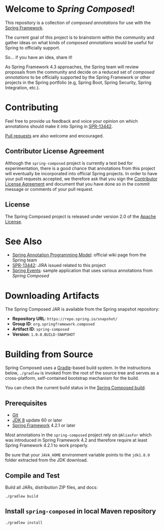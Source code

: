 # Welcome to _Spring Composed_!

This repository is a collection of _composed annotations_ for use with the
[Spring Framework][].

The current goal of this project is to brainstorm within the community and
gather ideas on what kinds of _composed annotations_ would be useful for
Spring to officially support.

So... if you have an idea, share it!

As Spring Framework 4.3 approaches, the Spring team will review proposals
from the community and decide on a reduced set of _composed annotations_
to be officially supported by the Spring Framework or other projects in the
Spring portfolio (e.g, Spring Boot, Spring Security, Spring Integration,
etc.).

# Contributing

Feel free to provide us feedback and voice your opinion on which annotations
should make it into Spring in [SPR-13442][].

[Pull requests][] are also welcome and encouraged.

## Contributor License Agreement

Although the `spring-composed` project is currently a test bed for experimentation,
there is a good chance that annotations from this project will eventually be
incorporated into official Spring projects. In order to have your pull requests
accepted, we therefore ask that you sign the [Contributor License Agreement][] and
document that you have done so in the commit message or comments of your pull request.

## License
The Spring Composed project is released under version 2.0 of the [Apache License][].

# See Also

- [Spring Annotation Programming Model][]: official wiki page from the Spring team
- [SPR-13442][]: JIRA issued related to this project
- [Spring Events][]: sample application that uses various annotations from _Spring Composed_

# Downloading Artifacts

The Spring Composed JAR is available from the Spring snapshot repository:

 - **Repository URL**: `https://repo.spring.io/snapshot/`
 - **Group ID**: `org.springframework.composed`
 - **Artifact ID**: `spring-composed`
 - **Version**: `1.0.0.BUILD-SNAPSHOT`

# Building from Source

Spring Composed uses a [Gradle][]-based build system. In the instructions
below, `./gradlew` is invoked from the root of the source tree and serves as
a cross-platform, self-contained bootstrap mechanism for the build.

You can check the current build status in the [Spring Composed build][].

## Prerequisites

- [Git][]
- [JDK 8][JDK8] update 60 or later
- [Spring Framework][] 4.2.1 or later

Most annotations in the `spring-composed` project rely on `@AliasFor` which
was introduced in Spring Framework 4.2 and therefore require at least Spring
Framework 4.2.1 to work properly. 

Be sure that your `JAVA_HOME` environment variable points to the `jdk1.8.0` folder
extracted from the JDK download.

## Compile and Test

Build all JARs, distribution ZIP files, and docs:

`./gradlew build`

## Install `spring-composed` in local Maven repository

`./gradlew install`


[Apache License]: http://www.apache.org/licenses/LICENSE-2.0
[Gradle]: http://gradle.org
[Git]: http://help.github.com/set-up-git-redirect
[JDK8]: http://www.oracle.com/technetwork/java/javase/downloads
[Spring Framework]: http://projects.spring.io/spring-framework/
[Spring Annotation Programming Model]: https://github.com/spring-projects/spring-framework/wiki/Spring-Annotation-Programming-Model
[Spring Composed build]: https://build.spring.io/browse/SC-PUB
[SPR-13442]: https://jira.spring.io/browse/SPR-13442
[Spring Events]: https://github.com/sbrannen/spring-events
[Pull requests]: http://help.github.com/send-pull-requests
[Contributor License Agreement]: https://github.com/spring-projects/spring-framework/blob/master/CONTRIBUTING.md#sign-the-contributor-license-agreement

